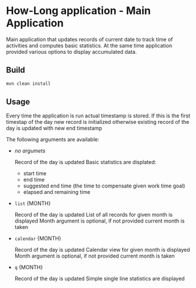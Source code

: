  # How-Long application - Main Application

Main application that updates records of current date to track time of activities and computes basic statistics. 
At the same time application provided various options to display accumulated data.

## Build
```bash
mvn clean install
``` 

## Usage

Every time the application is run actual timestamp is stored. If this is the first timestap of the day new record is initialized otherwise existing record of the day is updated with new end timestamp

The following arguments are available:

- _no argumets_
    
    Record of the day is updated
    Basic statistics are displated:
    - start time
    - end time
    - suggested end time (the time to compensate given work time goal)
    - elapsed and remaining time

- `list` {MONTH}
   
    Record of the day is updated
    List of all records for given month is displayed
    Month argument is optional, if not provided current month is taken

- `calendar` {MONTH}
    
    Record of the day is updated
    Calendar view for given month is displayed
    Month argument is optional, if not provided current month is taken

- `q` {MONTH}
    
    Record of the day is updated
    Simple single line statistics are displayed